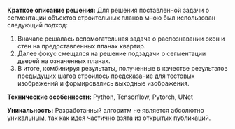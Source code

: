 **Краткое описание решения:**
Для решения поставленной задачи о сегментации объектов строительных планов мною был использован следующий подход:
1. Вначале решалась вспомогательная задача о распознавании окон и стен на предоставленных планах квартир.
2. Далее фокус смещался на решение подзадачи о сегментации дверей на означенных планах.
3. В итоге, комбинируя результаты, полученные в качестве результатов предыдущих шагов строилось предсказание для тестовых изображений и формировались выходные изображения.

**Технические особенности:**
Python, Tensorflow, Pytorch, UNet

**Уникальность:**
Разработанный алгоритм не является абсолютно уникальным, так как идея частично взята из открытых публикаций.
